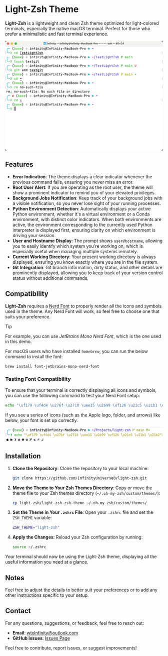 # Light-Zsh Theme

**Light-Zsh** is a lightweight and clean Zsh theme optimized for light-colored terminals, especially the native macOS terminal. Perfect for those who prefer a minimalistic and fast terminal experience.

![Light-Zsh](screenshot.png)

## Features

- **Error Indication**: The theme displays a clear indicator whenever the previous command fails, ensuring you never miss an error.
- **Root User Alert**: If you are operating as the root user, the theme will show a prominent indicator to remind you of your elevated privileges.
- **Background Jobs Notification**: Keep track of your background jobs with a visible notification, so you never lose sight of your running processes.
- **Python Environment Detection**: Automatically displays your active Python environment, whether it's a virtual environment or a Conda environment, with distinct color indicators. When both environments are active, the environment corresponding to the currently used Python interpreter is displayed first, ensuring clarity on which environment is driving your session.
- **User and Hostname Display**: The prompt shows `user@hostname`, allowing you to easily identify which system you're working on, which is especially useful when managing multiple systems remotely.
- **Current Working Directory**: Your present working directory is always displayed, ensuring you know exactly where you are in the file system.
- **Git Integration**: Git branch information, dirty status, and other details are prominently displayed, allowing you to keep track of your version control status without additional commands.

## Compatibility

**Light-Zsh** requires a [Nerd Font](https://github.com/ryanoasis/nerd-fonts) to properly render all the icons and symbols used in the theme. Any Nerd Font will work, so feel free to choose one that suits your preference.

> [!TIP]
>
> For example, you can use *JetBrains Mono Nerd Font*, which is the one used in this demo.
>
> For macOS users who have installed `homebrew`, you can run the below command to install the font:
>
> ```zsh
> brew install font-jetbrains-mono-nerd-font
> ```

### Testing Font Compatibility

To ensure that your terminal is correctly displaying all icons and symbols, you can use the following command to test your Nerd Font setup:

```zsh
echo "\uf179 \uf4d4 \u276f \u2718 \uee15 \u2699 \uf126 \u21c5 \u21b1 \u21b2"
```

If you see a series of icons (such as the Apple logo, folder, and arrows) like below, your font is set up correctly.

![testfont](testfont.png)

## Installation

1. **Clone the Repository**:
   Clone the repository to your local machine:

   ```zsh
   git clone https://github.com/InfinityUniverse0/light-zsh.git
   ```

2. **Move the Theme to Your Zsh Themes Directory**:
   Copy or move the theme file to your Zsh themes directory (`~/.oh-my-zsh/custom/themes/`):

   ```zsh
   cp light-zsh/light-zsh.zsh-theme ~/.oh-my-zsh/custom/themes/
   ```

3. **Set the Theme in Your `.zshrc` File**:
   Open your `.zshrc` file and set the `ZSH_THEME` variable:

   ```zsh
   ZSH_THEME="light-zsh"
   ```

4. **Apply the Changes**:
   Reload your Zsh configuration by running:

   ```zsh
   source ~/.zshrc
   ```

Your terminal should now be using the Light-Zsh theme, displaying all the useful information you need at a glance.

## Notes

Feel free to adjust the details to better suit your preferences or to add any other instructions specific to your setup.

## Contact

For any questions, suggestions, or feedback, feel free to reach out:

- **Email**: wtxInfinity@outlook.com
- **GitHub Issues**: [Issues Page](https://github.com/InfinityUniverse0/light-zsh/issues)

Feel free to contribute, report issues, or suggest improvements!
